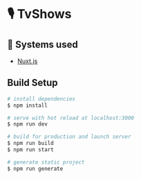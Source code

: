 # 🎙 TvShows

## 📌 Systems used

- [Nuxt.js]((https://nuxtjs.org/))

## Build Setup

```bash
# install dependencies
$ npm install

# serve with hot reload at localhost:3000
$ npm run dev

# build for production and launch server
$ npm run build
$ npm run start

# generate static project
$ npm run generate
```
